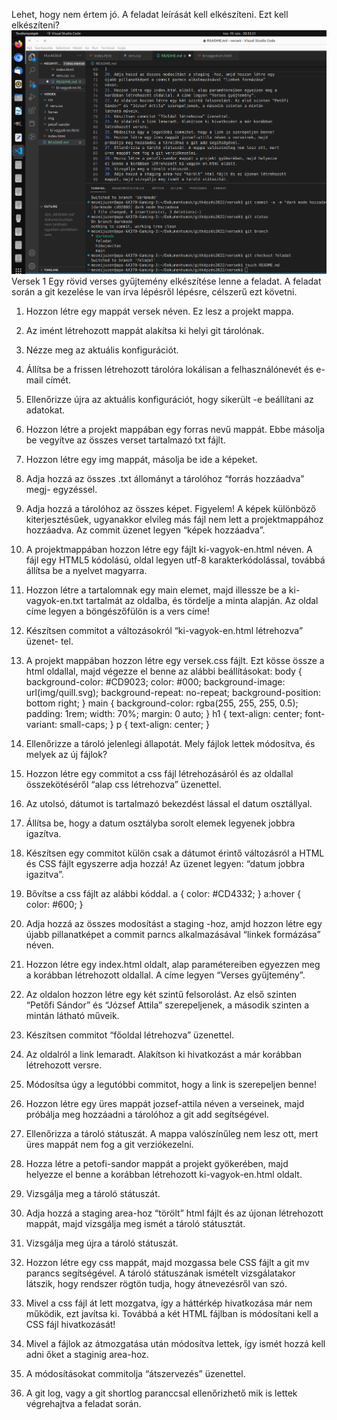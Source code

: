 Lehet, hogy nem értem jó. A feladat leírását kell elkészíteni.
Ezt kell elkészíteni?
![Kép](./img/readme.png)
Versek 1
Egy rövid verses gyűjtemény elkészítése lenne a feladat. A feladat során a git
kezelése le van írva lépésről lépésre, célszerű ezt követni.
1. Hozzon létre egy mappát versek néven. Ez lesz a projekt mappa.
2. Az imént létrehozott mappát alakítsa ki helyi git tárolónak.
3. Nézze meg az aktuális konfigurációt.
4. Állítsa be a frissen létrehozott tárolóra lokálisan a felhasználónevét és
e-mail címét.
5. Ellenőrizze újra az aktuális konfigurációt, hogy sikerült -e beállítani az
adatokat.
6. Hozzon létre a projekt mappában egy forras nevű mappát. Ebbe másolja
be vegyítve az összes verset tartalmazó txt fájlt.
7. Hozzon létre egy img mappát, másolja be ide a képeket.

8. Adja hozzá az összes .txt állományt a tárolóhoz “forrás hozzáadva” megj-
egyzéssel.

9. Adja hozzá a tárolóhoz az összes képet. Figyelem! A képek különböző
kiterjesztésűek, ugyanakkor elvileg más fájl nem lett a projektmappához
hozzáadva. Az commit üzenet legyen “képek hozzáadva”.
10. A projektmappában hozzon létre egy fájlt ki-vagyok-en.html néven. A
fájl egy HTML5 kódolású, oldal legyen utf-8 karakterkódolással, továbbá
állítsa be a nyelvet magyarra.
11. Hozzon létre a tartalomnak egy main elemet, majd illessze be a
ki-vagyok-en.txt tartalmát az oldalba, és tördelje a minta alapján. Az
oldal címe legyen a böngészőfülön is a vers címe!

12. Készítsen commitot a változásokról “ki-vagyok-en.html létrehozva” üzenet-
tel.
13. A projekt mappában hozzon létre egy versek.css fájlt. Ezt kösse össze a
html oldallal, majd végezze el benne az alábbi beállításokat:
body {
background-color: #CD9023;
color: #000;
background-image: url(img/quill.svg);
background-repeat: no-repeat;
background-position: bottom right;
}
main {
background-color: rgba(255, 255, 255, 0.5);
padding: 1rem;
width: 70%;
margin: 0 auto;
}
h1 {
text-align: center;
font-variant: small-caps;
}
p {
text-align: center;
}
14. Ellenőrizze a tároló jelenlegi állapotát. Mely fájlok lettek módosítva, és
melyek az új fájlok?
15. Hozzon létre egy commitot a css fájl létrehozásáról és az oldallal
összekötéséről “alap css létrehozva” üzenettel.
16. Az utolsó, dátumot is tartalmazó bekezdést lással el datum osztállyal.
17. Állítsa be, hogy a datum osztályba sorolt elemek legyenek jobbra igazítva.
18. Készítsen egy commitot külön csak a dátumot érintő változásról a HTML és
CSS fájlt egyszerre adja hozzá! Az üzenet legyen: “datum jobbra igazitva”.
19. Bővítse a css fájlt az alábbi kóddal.
a {
color: #CD4332;
}
a:hover {
color: #600;
}
20. Adja hozzá az összes modosítást a staging -hoz, amjd hozzon létre egy
újabb pillanatképet a commit parncs alkalmazásával “linkek formázása”
néven.
21. Hozzon létre egy index.html oldalt, alap paramétereiben egyezzen meg a
korábban létrehozott oldallal. A címe legyen “Verses gyűjtemény”.
22. Az oldalon hozzon létre egy két szintű felsorolást. Az első szinten “Petőfi
Sándor” és “József Attila” szerepeljenek, a második szinten a mintán
látható műveik.
23. Készítsen commitot “főoldal létrehozva” üzenettel.
24. Az oldalról a link lemaradt. Alakítson ki hivatkozást a már korábban
létrehozott versre.
25. Módosítsa úgy a legutóbbi commitot, hogy a link is szerepeljen benne!
26. Hozzon létre egy üres mappát jozsef-attila néven a verseinek, majd
próbálja meg hozzáadni a tárolóhoz a git add segítségével.
27. Ellenőrizza a tároló státuszát. A mappa valószínűleg nem lesz ott, mert
üres mappát nem fog a git verziókezelni.
28. Hozza létre a petofi-sandor mappát a projekt gyökerében, majd helyezze
el benne a korábban létrehozott ki-vagyok-en.html oldalt.
29. Vizsgálja meg a tároló státuszát.
30. Adja hozzá a staging area-hoz “törölt” html fájlt és az újonan létrehozott
mappát, majd vizsgálja meg ismét a tároló státusztát.
31. Vizsgálja meg újra a tároló státuszát.
32. Hozzon létre egy css mappát, majd mozgassa bele CSS fájlt a git mv
parancs segítségével. A tároló státuszának ismételt vizsgálatakor látszik,
hogy rendszer rögtön tudja, hogy átnevezésről van szó.
33. Mivel a css fájl át lett mozgatva, így a háttérkép hivatkozása már nem
működik, ezt javítsa ki. Továbbá a két HTML fájlban is módosítani kell a
CSS fájl hivatkozását!
34. Mivel a fájlok az átmozgatása után módosítva lettek, így ismét hozzá kell
adni őket a staginig area-hoz.
35. A módosításokat commitolja “átszervezés” üzenettel.
36. A git log, vagy a git shortlog paranccsal ellenőrizhető mik is lettek
végrehajtva a feladat során.